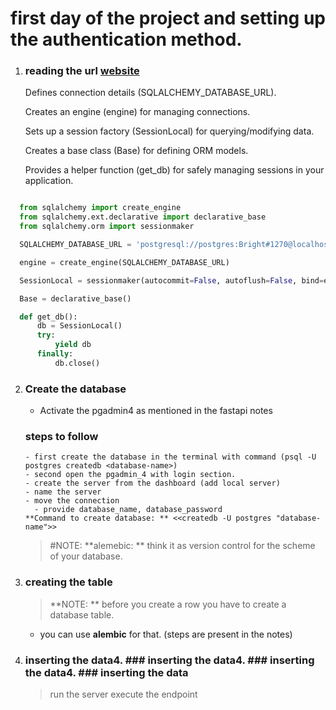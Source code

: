 # first day of the project and setting up the authentication method.

1. ### reading the url [website](https://medium.com/@kevinkoech265/a-guide-to-connecting-postgresql-and-pythons-fast-api-from-installation-to-integration-825f875f9f7d)

    Defines connection details (SQLALCHEMY_DATABASE_URL).

    Creates an engine (engine) for managing connections.

    Sets up a session factory (SessionLocal) for querying/modifying data.

    Creates a base class (Base) for defining ORM models.

    Provides a helper function (get_db) for safely managing sessions in your application.

  ```python

    from sqlalchemy import create_engine
    from sqlalchemy.ext.declarative import declarative_base
    from sqlalchemy.orm import sessionmaker

    SQLALCHEMY_DATABASE_URL = 'postgresql://postgres:Bright#1270@localhost/fastapi' # username:password@url/{database}

    engine = create_engine(SQLALCHEMY_DATABASE_URL)

    SessionLocal = sessionmaker(autocommit=False, autoflush=False, bind=engine)

    Base = declarative_base()

    def get_db():
        db = SessionLocal()
        try:
            yield db
        finally:
            db.close()

   ```
2. ### Create the database

      - Activate the pgadmin4 as mentioned in the fastapi notes
      ### steps to follow
       - first create the database in the terminal with command (psql -U postgres createdb <database-name>)
       - second open the pgadmin_4 with login section.
       - create the server from the dashboard (add local server)
       - name the server
       - move the connection
         - provide database_name, database_password
       **Command to create database: ** <<createdb -U postgres "database-name">>


      > #NOTE: **alemebic: **  think it as version control for the scheme of your database.

3. ### creating the table
   > **NOTE: ** before you create a row you have to create a database table.
   - you can use **alembic** for that. (steps are present in the notes)
4. ### inserting the data4. ### inserting the data4. ### inserting the data4. ### inserting the data
   > run the server
   > execute the endpoint



